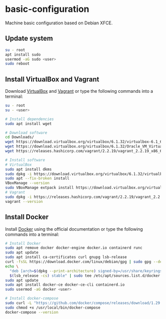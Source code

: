 # basic-configuration

Machine basic configuration based on Debian XFCE.

## Update system

```bash
su - root
apt install sudo
usermod -aG sudo <user>
sudo reboot
```

## Install VirtualBox and Vagrant

Download [VirtualBox](https://www.virtualbox.org/wiki/Downloads) and [Vagrant](https://www.vagrantup.com/downloads) or type the following commands into a terminal:

```bash
su - root
su - <user>

# Install dependencies
sudo apt install wget

# Download software
cd Downloads/
wget https://download.virtualbox.org/virtualbox/6.1.32/virtualbox-6.1_6.1.32-149290~Debian~bullseye_amd64.deb
wget https://download.virtualbox.org/virtualbox/6.1.32/Oracle_VM_VirtualBox_Extension_Pack-6.1.32.vbox-extpack
wget https://releases.hashicorp.com/vagrant/2.2.19/vagrant_2.2.19_x86_64.deb

# Install software
# VirtualBox
sudo apt install dkms
sudo dpkg -i https://download.virtualbox.org/virtualbox/6.1.32/virtualbox-6.1_6.1.32-149290~Debian~bullseye_amd64.deb
sudo apt --fix-broken install
VBoxManage --version
sudo VBoxManage extpack install https://download.virtualbox.org/virtualbox/6.1.32/Oracle_VM_VirtualBox_Extension_Pack-6.1.32.vbox-extpack
# Vagrant
sudo dpkg -i https://releases.hashicorp.com/vagrant/2.2.19/vagrant_2.2.19_x86_64.deb
vagrant --version
```

## Install Docker

Install [Docker](https://docs.docker.com/engine/install/debian/) using the official documentation or type the following commands into a terminal:

```bash
# Install Docker
sudo apt remove docker docker-engine docker.io containerd runc
sudo apt update
sudo apt install ca-certificates curl gnupg lsb-release
curl -fsSL https://download.docker.com/linux/debian/gpg | sudo gpg --dearmor -o /usr/share/keyrings/docker-archive-keyring.gpg
echo \
  "deb [arch=$(dpkg --print-architecture) signed-by=/usr/share/keyrings/docker-archive-keyring.gpg] https://download.docker.com/linux/debian \
  $(lsb_release -cs) stable" | sudo tee /etc/apt/sources.list.d/docker.list > /dev/null
sudo apt update
sudo apt install docker-ce docker-ce-cli containerd.io
sudo usermod -aG docker <user>

# Install docker-compose
sudo curl -L "https://github.com/docker/compose/releases/download/1.29.2/docker-compose-$(uname -s)-$(uname -m)" -o /usr/local/bin/docker-compose
sudo chmod +x /usr/local/bin/docker-compose
docker-compose --version
```
